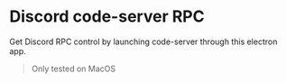 # Discord code-server RPC

Get Discord RPC control by launching code-server through this electron app.

> Only tested on MacOS